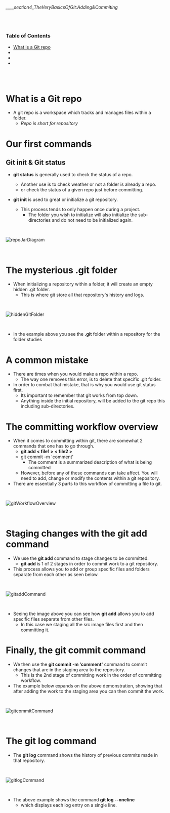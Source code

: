 ###### ____section4_TheVeryBasicsOfGit:Adding&Commiting

<br>

<!-- Table of Contents -->

### Table of Contents
- [What is a Git repo](#what-is-a-git-repo)
- [](#)
- [](#)
- [](#)

<br>
<br>

# What is a Git repo
* A git repo is a workspace which tracks and manages files within a folder.
    *  _Repo is short for repository_ 

# Our first commands
## Git init & Git status
* **git status** is generally used to check the status of a repo. 
    * Another use is to check weather or not a folder is already a repo. 
    * or check the status of a given repo just before committing.

* **git init** is used to great or initialize a git repository.
    * This process tends to only happen once during a project.
        * The folder you wish to initialize will also initialize the sub-directories and do not need to be initialized again.

<br>

![repoJarDiagram](./src/repoJarDiagram.png 'Diagram illustrating a git repository')

<br>

# The mysterious .git folder
* When initializing a repository within a folder, it will create an empty hidden .git folder. 
    * This is where git store all that repository's history and logs.

<br>

![hiddenGitFolder](./src/hiddenGitFolder.png 'Illustrating the .git folder within a git repo')

<br>

* In the example above you see the **.git** folder within a repository for the folder studies

# A common mistake
* There are times when you would make a repo within a repo.
    * The way one removes this error, is to delete that specific .git folder.
* In order to combat that mistake, that is why you would use git status first.
    * Its important to remember that git works from top down.
    * Anything inside the initial repository, will be added to the git repo this including sub-directories.

# The committing workflow overview
* When it comes to committing within git, there are somewhat 2 commands that one has to go through.
    * **git add < file1 > < file2 >**
    * git commit -m 'comment'
        * The comment is a summarized description of what is being committed
    * However, before any of these commands can take affect. You will need to add, change or modify the contents within a git repository.
* There are essentially 3 parts to this workflow of committing a file to git.

<br>

![gitWorkflowOverview](./src/gitWorkflowOverview.png 'Illustration showing the git workflow of committing a file')

<br>

# Staging changes with the git add command
* We use the **git add** command to stage changes to be committed.
    * **git add** is 1 of 2 stages in order to commit work to a git repository.
* This process allows you to add or group specific files and folders separate from each other as seen below.

 <br>

![gitaddCommand](./src/gitaddCommand.png 'Example of a git add command')

 <br>

* Seeing the image above you can see how **git add** allows you to add specific files separate from other files.
    * In this case we staging all the src image files first and then committing it.

# Finally, the git commit command
* We then use the **git commit -m 'comment'** command to commit changes that are in the staging area to the repository.
    * This is the 2nd stage of committing work in the order of committing workflow.
* The example below expands on the above demonstration, showing that after adding the work to the staging area you can then commit the work.


<br>

![gitcommitCommand](./src/gitcommitCommand.png 'Example of a git commit command')

<br>

# The git log command
* The **git log** command shows the history of previous commits made in that repository.

<br>

![gitlogCommand](./src/gitlogCommand.png 'Example of the git log command')

<br>

* The above example shows the command **git log --oneline**
    * which displays each log entry on a single line.